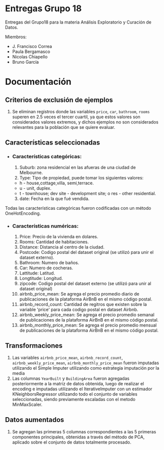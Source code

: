 # Entregas Grupo 18

Entregas del Grupo18 para la materia Análisis Exploratorio y Curación de Datos.

Miembros:
- J. Francisco Correa
- Paula Bergamasco
- Nicolas Chiapello
- Bruno García

# Documentación

## Criterios de exclusión de ejemplos
  1. Se eliminan registros donde las variables `price`, `car`, `bathroom`, `rooms`  superen en 2.5 veces el tercer cuartil, ya que estos valores son considerados valores extremos, y dichos ejemplos no son considerados relevantes para la población que se quiere evaluar.

## Características seleccionadas
  
* ### Características categóricas:
  1. Suburb: zona residencial en las afueras de una ciudad de Melbourne.
  2. Type: Tipo de propiedad, puede tomar los siguientes valores: 
    * h - house,cottage,villa, semi,terrace.
    * u - unit, duplex.
    * t - townhouse; dev site - development site; o res - other residential.
  3. date: Fecha en la que fué vendida.

Todas las características categóricas fueron codificadas con un método OneHotEncoding.

* ### Características numéricas:
  1. Price: Precio de la vivienda en dolares.
  2. Rooms: Cantidad de habitaciones.
  3. Distance: Distancia al centro de la ciudad.
  4. Postcode: Codigo postal del dataset original (se utilizó para unir el dataset externo).
  5. Bathroom: Numero de baños.
  6. Car: Numero de cocheras.
  7. Lattitude: Latitud.
  8. Longtitude: Longitud.
  9. zipcode: Codigo postal del dataset externo (se utilizó para unir al dataset original)
  10. airbnb_price_mean: Se agrega el precio promedio diario de publicaciones de la plataforma AirBnB en el mismo código postal.
  11. airbnb_record_count: Cantidad de regitros que existen sobre la variable 'price' para cada codigo postal en dataset Airbnb.
  12. airbnb_weekly_price_mean: Se agrega el precio promedio semanal de publicaciones de la plataforma AirBnB en el mismo código postal.
  13. airbnb_monthly_price_mean:  Se agrega el precio promedio mensual de publicaciones de la plataforma AirBnB en el mismo código postal.

## Transformaciones
  1. Las variables `airbnb_price_mean`, `airbnb_record_count`, `airbnb_weekly_price_mean`, `airbnb_monthly_price_mean` fueron imputadas utilizando el Simple Imputer utilizando como estrategia imputación por la media 
  2. Las columnas `YearBuilt` y `BuildingArea` fueron agregadas posteriormente a la matriz de datos obtenida, luego de realizar el encoding e imputadas utilizando el IterativeImputer con un estimador KNeighborsRegressor utilizando todo el conjunto de variables seleccionadas, siendo previamente escaladas con el metodo MinMaxScaler.

## Datos aumentados
  1. Se agregan las primeras 5 columnas correspondientes a las 5 primeras componentes principales, obtenidas a través del método de PCA, aplicado sobre el conjunto de datos totalmente procesado.
